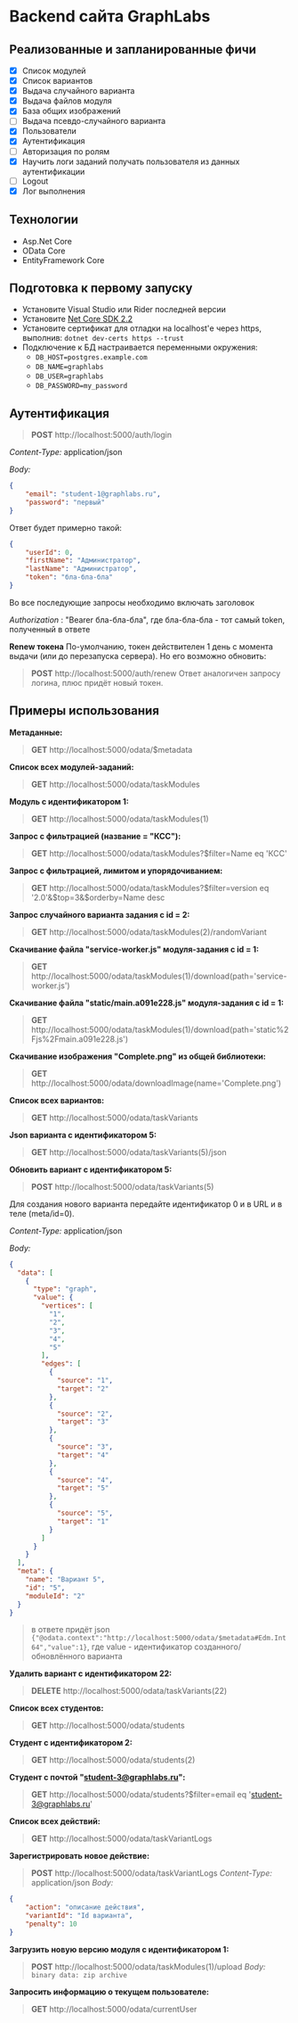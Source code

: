 # Backend сайта GraphLabs

## Реализованные и запланированные фичи
- [x] Список модулей
- [x] Список вариантов
- [x] Выдача случайного варианта
- [x] Выдача файлов модуля
- [x] База общих изображений
- [ ] Выдача псевдо-случайного варианта
- [x] Пользователи
- [x] Аутентификация
- [ ] Авторизация по ролям
- [X] Научить логи заданий получать пользователя из данных аутентификации
- [ ] Logout
- [x] Лог выполнения

## Технологии
* Asp.Net Core
* OData Core
* EntityFramework Core

## Подготовка к первому запуску
* Установите Visual Studio или Rider последней версии
* Установите [Net Core SDK 2.2](https://dotnet.microsoft.com/download/dotnet-core/2.2)
* Установите сертификат для отладки на localhost'е через https, выполнив:
`dotnet dev-certs https --trust`
* Подключение к БД настраивается переменными окружения:
  * `DB_HOST=postgres.example.com`
  * `DB_NAME=graphlabs`
  * `DB_USER=graphlabs`
  * `DB_PASSWORD=my_password`

## Аутентификация

> **POST** http://localhost:5000/auth/login

_Content-Type:_ application/json

_Body:_
```json 
{
    "email": "student-1@graphlabs.ru",
    "password": "первый"
}
```

Ответ будет примерно такой:
```json
{
    "userId": 0,
    "firstName": "Администратор",
    "lastName": "Администратор",
    "token": "бла-бла-бла"
}
```

Во все последующие запросы необходимо включать заголовок

_Authorization_ : "Bearer бла-бла-бла", где бла-бла-бла - тот самый token, полученный в ответе 

**Renew токена**
По-умолчанию, токен действителен 1 день с момента выдачи (или до перезапуска сервера). Но его возможно обновить:
> **POST** http://localhost:5000/auth/renew
Ответ аналогичен запросу логина, плюс придёт новый токен.


## Примеры использования
**Метаданные:**
> **GET** http://localhost:5000/odata/$metadata

**Список всех модулей-заданий:**
> **GET** http://localhost:5000/odata/taskModules

**Модуль с идентификатором 1:**
> **GET** http://localhost:5000/odata/taskModules(1)

**Запрос с фильтрацией (название = "КСС"):**
> **GET** http://localhost:5000/odata/taskModules?$filter=Name eq 'КСС'

**Запрос с фильтрацией, лимитом и упорядочиванием:**
> **GET** http://localhost:5000/odata/taskModules?$filter=version eq '2.0'&$top=3&$orderby=Name desc

**Запрос случайного варианта задания с id = 2:**
> **GET** http://localhost:5000/odata/taskModules(2)/randomVariant

**Скачивание файла "service-worker.js" модуля-задания с id = 1:**
> **GET** http://localhost:5000/odata/taskModules(1)/download(path='service-worker.js')

**Скачивание файла "static/main.a091e228.js" модуля-задания с id = 1:**
> **GET** http://localhost:5000/odata/taskModules(1)/download(path='static%2Fjs%2Fmain.a091e228.js')

**Скачивание изображения "Complete.png" из общей библиотеки:**
> **GET** http://localhost:5000/odata/downloadImage(name='Complete.png')

**Список всех вариантов:**
> **GET** http://localhost:5000/odata/taskVariants

**Json варианта с идентификатором 5:**
> **GET** http://localhost:5000/odata/taskVariants(5)/json

**Обновить вариант с идентификатором 5:**
> **POST** http://localhost:5000/odata/taskVariants(5)

Для создания нового варианта передайте идентификатор 0 и в URL и в теле (meta/id=0). 

_Content-Type:_ application/json

_Body:_
```json
{
  "data": [
    {
      "type": "graph",
      "value": {
        "vertices": [
          "1",
          "2",
          "3",
          "4",
          "5"
        ],
        "edges": [
          {
            "source": "1",
            "target": "2"
          },
          {
            "source": "2",
            "target": "3"
          },
          {
            "source": "3",
            "target": "4"
          },
          {
            "source": "4",
            "target": "5"
          },
          {
            "source": "5",
            "target": "1"
          }
        ]
      }
    }
  ],
  "meta": {
    "name": "Вариант 5",
    "id": "5",
    "moduleId": "2"
  }
}
```
> в ответе придёт json ```{"@odata.context":"http://localhost:5000/odata/$metadata#Edm.Int64","value":1}```,
> где value - идентификатор созданного/обновлённого варианта

**Удалить вариант с идентификатором 22:**
> **DELETE** http://localhost:5000/odata/taskVariants(22)
>
**Список всех студентов:**
> **GET** http://localhost:5000/odata/students

**Студент с идентификатором 2:**
> **GET** http://localhost:5000/odata/students(2)

**Студент с почтой "student-3@graphlabs.ru":**
> **GET** http://localhost:5000/odata/students?$filter=email eq 'student-3@graphlabs.ru'

**Список всех действий:**
> **GET** http://localhost:5000/odata/taskVariantLogs

**Зарегистрировать новое действие:**
> **POST** http://localhost:5000/odata/taskVariantLogs
_Content-Type:_ application/json
_Body:_
```json
{
    "action": "описание действия",
    "variantId": "Id варианта",
    "penalty": 10
}
```

**Загрузить новую версию модуля c идентификатором 1:**
> **POST** http://localhost:5000/odata/taskModules(1)/upload 
_Body:_
```binary data: zip archive```

**Запросить информацию о текущем пользователе:**
> **GET** http://localhost:5000/odata/currentUser